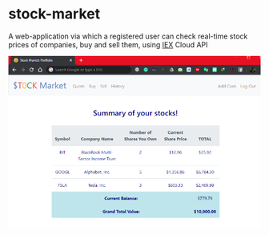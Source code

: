 # stock-market
<p>A web-application via which a registered user can check real-time stock prices of companies, buy and sell them, using&nbsp;<a href="https://iexcloud.io/">IEX</a> Cloud API</p>
<p><img src="https://github.com/zamanwahid16/stock-market/blob/master/Capture.PNG" alt="" /><p>
